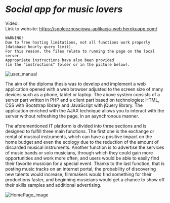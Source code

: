 # ***Social app for music lovers***

Video:  
Link to website: https://spolecznosciowa-aplikacja-web.herokuapp.com/

~~~
WARNING!
Due to free hosting limitations, not all functions work properly (database hourly query limit).
For this reason, the files relate to running the page on the local server.
Appropriate instructions have also been provided
(in the "instructions" folder or in the picture below).
~~~

![user_manual](https://firebasestorage.googleapis.com/v0/b/musicsh0p.appspot.com/o/SpolecznosciowaApp%2FInstruction_for_starting_programme.png?alt=media&token=6afa5527-e061-4180-8dd0-88133d9e3a7b)

The aim of the diploma thesis was to develop and implement a web application opened with a web browser adjusted to the screen size of many devices such as a phone, tablet or laptop. The above system consists of a server part written in PHP and a client part based on technologies: HTML, CSS with Bootstrap library and JavaScript with jQuery library. The application enriched with the AJAX technique allows you to interact with the server without refreshing the page, in an asynchronous manner.

The aforementioned IT platform is divided into three sections and is designed to fulfill three main functions. The first one is the exchange or rental of musical instruments, which can have a positive impact on the home budget and even the ecology due to the reduction of the amount of discarded musical instruments. Another function is to advertise the services of music bands or solo musicians, through which they could gain more opportunities and work more often, and users would be able to easily find their favorite musician for a special event. Thanks to the last function, that is posting music tracks on an internet portal, the probability of discovering new talents would increase, filmmakers would find something for their productions faster, and beginning musicians would get a chance to show off their skills samples and additional advertising.

![HomePage_image](https://firebasestorage.googleapis.com/v0/b/musicsh0p.appspot.com/o/SpolecznosciowaApp%2FScreenSocialApp.PNG?alt=media&token=3f0b3026-86b0-4bb2-9bb9-f264428061d9)
